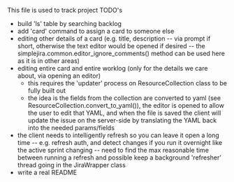 This file is used to track project TODO's

* build 'ls' table by searching backlog
* add 'card' command to assign a card to someone else
* editing other details of a card (e.g. title, description -- via prompt if short, otherwise the text editor would be opened if desired -- the simplejira.common.editor_ignore_comments() method can be used here as it is in other areas)
* editing entire card and entire worklog (only for the details we care about, via opening an editor)
    - this requires the 'updater' process on ResourceCollection class to be fully built out
    - the idea is the fields from the collection are converted to yaml (see ResourceCollection.convert_to_yaml()), the editor is opened to allow
      the user to edit that YAML, and when the file is saved the client will update the issue on the server-side by translating the YAML back
      into the needed params/fields
* the client needs to intelligently refresh so you can leave it open a long time -- e.g. refresh auth, and detect changes if you run it overnight like the active sprint changing -- need to find the max reasonable time between running a refresh and possible keep a background 'refresher' thread going in the JiraWrapper class
* write a real README
